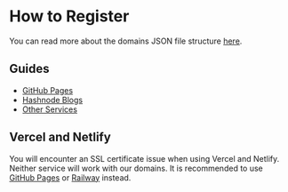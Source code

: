 # How to Register
You can read more about the domains JSON file structure [here](/domain-structure).

## Guides
- [GitHub Pages](/github_pages)
- [Hashnode Blogs](/hashnode)
- [Other Services](/other)

## Vercel and Netlify
You will encounter an SSL certificate issue when using Vercel and Netlify. Neither service will work with our domains. It is recommended to use [GitHub Pages](https://pages.github.com) or [Railway](https://railway.app) instead.
